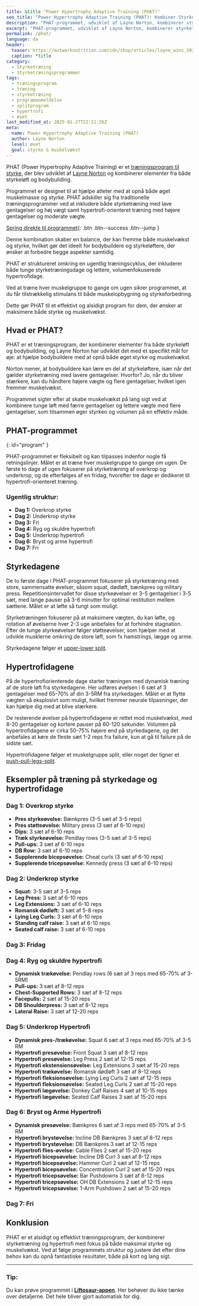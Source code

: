 ```yaml
---
title: &title "Power Hypertrophy Adaptive Training (PHAT)"
seo_title: "Power Hypertrophy Adaptive Training (PHAT): Kombiner Styrke og Hypertrofi"
description: "PHAT-programmet, udviklet af Layne Norton, kombinerer styrketræning og hypertrofi for både muskelvækst og øget styrke. Læs om programstruktur og træningsdage."
excerpt: "PHAT-programmet, udviklet af Layne Norton, kombinerer styrketræning og hypertrofi for både muskelvækst og øget styrke. Læs om programstruktur og træningsdage."
permalink: /phat/
language: da
header:
  teaser: https://outworknutrition.com/cdn/shop/articles/layne_wins_2024_nationals.png?v=1717473701&width=1500
  caption: *title
category:
  - Styrketræning
  - Styrketræningsprogrammer
tags:
  - træningsprogram
  - træning
  - styrketræning
  - programanmeldelse
  - splitprogram
  - hypertrofi
  - øvet
last_modified_at: 2025-01-27T22:21:26Z
meta:
  name: Power Hypertrophy Adaptive Training (PHAT)
  author: Layne Norton
  level: øvet
  goal: styrke & muskelvækst
---
```


PHAT (Power Hypertrophy Adaptive Training) er et [træningsprogram til styrke](/styrketraeningsprogrammer/), der blev udviklet af [Layne Norton](https://biolayne.com/phat/) og kombinerer elementer fra både styrkeløft og bodybuilding.

Programmet er designet til at hjælpe atleter med at opnå både øget muskelmasse og styrke. PHAT adskiller sig fra traditionelle træningsprogrammer ved at inkludere både styrketræning med lave gentagelser og høj vægt samt hypertrofi-orienteret træning med højere gentagelser og moderate vægte.

[Spring direkte til programmet](#program){: .btn .btn--success .btn--jump }

Denne kombination skaber en balance, der kan fremme både muskelvækst og styrke, hvilket gør det ideelt for bodybuildere og styrkeløftere, der ønsker at forbedre begge aspekter samtidig.

PHAT er struktureret omkring en ugentlig træningscyklus, der inkluderer både tunge styrketræningsdage og lettere, volumenfokuserede hypertrofidage.

Ved at træne hver muskelgruppe to gange om ugen sikrer programmet, at du får tilstrækkelig stimulans til både muskelopbygning og styrkeforbedring.

Dette gør PHAT til et effektivt og alsidigt program for dem, der ønsker at maksimere både styrke og muskelvækst.

## Hvad er PHAT?

PHAT er et træningsprogram, der kombinerer elementer fra både styrkeløft og bodybuilding, og Layne Norton har udviklet det med et specifikt mål for øje: at hjælpe bodybuildere med at opnå både øget styrke og muskelvækst.

Norton mener, at bodybuildere kan lære en del af styrkeløftere, især når det gælder styrketræning med lavere gentagelser. Hvorfor? Jo, når du bliver stærkere, kan du håndtere højere vægte og flere gentagelser, hvilket igen fremmer muskelvækst.

Programmet sigter efter at skabe muskelvækst på lang sigt ved at kombinere tunge løft med færre gentagelser og lettere vægte med flere gentagelser, som tilsammen øger styrken og volumen på en effektiv måde.

## PHAT-programmet
{: id="program" }

PHAT-programmet er fleksibelt og kan tilpasses indenfor nogle få retningslinjer. Målet er at træne hver muskelgruppe to gange om ugen. De første to dage af ugen fokuserer på styrketræning af overkrop og underkrop, og de efterfølges af en fridag, hvorefter tre dage er dedikeret til hypertrofi-orienteret træning.

### Ugentlig struktur:

- **Dag 1:** Overkrop styrke
- **Dag 2:** Underkrop styrke
- **Dag 3:** Fri
- **Dag 4:** Ryg og skuldre hypertrofi
- **Dag 5:** Underkrop hypertrofi
- **Dag 6:** Bryst og arme hypertrofi
- **Dag 7:** Fri

## Styrkedagene

De to første dage i PHAT-programmet fokuserer på styrketræning med store, sammensatte øvelser, såsom squat, dødløft, bænkpres og military press. Repetitionsintervallet for disse styrkeøvelser er 3-5 gentagelser i 3-5 sæt, med lange pauser på 3-6 minutter for optimal restitution mellem sættene. Målet er at løfte så tungt som muligt.

Styrketræningen fokuserer på at maksimere vægten, du kan løfte, og rotation af øvelserne hver 2-3 uge anbefales for at forhindre stagnation. Efter de tunge styrkeøvelser følger støtteøvelser, som hjælper med at udvikle musklerne omkring de store løft, som fx hamstrings, lægge og arme.

Styrkedagene følger et [upper-lower split](/2-split-upper-lower/).

## Hypertrofidagene

På de hypertrofiorienterede dage starter træningen med dynamisk træning af de store løft fra styrkedagene. Her udføres øvelsen i 6 sæt af 3 gentagelser med 65-70% af din 3-5RM fra styrkedagen. Målet er at flytte vægten så eksplosivt som muligt, hvilket fremmer neurale tilpasninger, der kan hjælpe dig med at blive stærkere.

De resterende øvelser på hypertrofidagene er rettet mod muskelvækst, med 8-20 gentagelser og kortere pauser på 60-120 sekunder. Volumen på hypertrofidagene er cirka 50-75% højere end på styrkedagene, og det anbefales at køre de fleste sæt 1-2 reps fra failure, kun at gå til failure på de sidste sæt.

Hypertrofidagene følger et muskelgruppe split, eller noget der ligner et [push-pull-legs-split](/3-split-push-pull/).

## Eksempler på træning på styrkedage og hypertrofidage

### Dag 1: Overkrop styrke

- **Pres styrkeøvelse:** Bænkpres (3-5 sæt af 3-5 reps)
- **Pres støtteøvelse:** Military press (3 sæt af 6-10 reps)
- **Dips:** 3 sæt af 6-10 reps
- **Træk styrkeøvelse:** Pendlay rows (3-5 sæt af 3-5 reps)
- **Pull-ups:** 3 sæt af 6-10 reps
- **DB Row:** 3 sæt af 6-10 reps
- **Supplerende bicepsøvelse:** Cheat curls (3 sæt af 6-10 reps)
- **Supplerende tricepsøvelse:** Kennedy press (3 sæt af 6-10 reps)

### Dag 2: Underkrop styrke

- **Squat:** 3-5 sæt af 3-5 reps
- **Leg Press:** 3 sæt af 6-10 reps
- **Leg Extensions:** 3 sæt af 6-10 reps
- **Romansk dødløft:** 3 sæt af 5-8 reps
- **Lying Leg Curls:** 3 sæt af 6-10 reps
- **Standing calf raise:** 3 sæt af 6-10 reps
- **Seated calf raise:** 3 sæt af 6-10 reps

### Dag 3: Fridag

### Dag 4: Ryg og skuldre hypertrofi

- **Dynamisk trækøvelse:** Pendlay rows (6 sæt af 3 reps med 65-70% af 3-5RM)
- **Pull-ups:** 3 sæt af 8-12 reps
- **Chest-Supported Rows:** 3 sæt af 8-12 reps
- **Facepulls:** 2 sæt af 15-20 reps
- **DB Shoulderpress:** 3 sæt af 8-12 reps
- **Lateral Raise:** 3 sæt af 12-20 reps

### Dag 5: Underkrop Hypertrofi

- **Dynamisk pres-/trækøvelse:** Squat 6 sæt af 3 reps med 65-70% af 3-5 RM
- **Hypertrofi presøvelse:** Front Squat 3 sæt af 8-12 reps
- **Hypertrofi presøvelse:** Leg Press 2 sæt af 12-15 reps
- **Hypertrofi ekstensionsøvelse:** Leg Extensions 3 sæt af 15-20 reps
- **Hypertrofi trækøvelse:** Romansk dødløft 3 sæt af 8-12 reps
- **Hypertrofi fleksionsøvelse:** Lying Leg Curls 2 sæt af 12-15 reps
- **Hypertrofi fleksionsøvelse:** Seated Leg Curls 2 sæt af 15-20 reps
- **Hypertrofi lægøvelse:** Donkey Calf Raises 4 sæt af 10-15 reps
- **Hypertrofi lægøvelse:** Seated Calf Raises 3 sæt af 15-20 reps

### Dag 6: Bryst og Arme Hypertrofi

- **Dynamisk presøvelse:** Bænkpres 6 sæt af 3 reps med 65-70% af 3-5 RM
- **Hypertrofi brystøvelse:** Incline DB Bænkpres 3 sæt af 8-12 reps
- **Hypertrofi brystøvelse:** DB Bænkpres 3 sæt af 12-15 reps
- **Hypertrofi flies-øvelse:** Cable Flies 2 sæt af 15-20 reps
- **Hypertrofi bicepsøvelse:** Incline DB Curl 3 sæt af 8-12 reps
- **Hypertrofi bicepsøvelse:** Hammer Curl 2 sæt af 12-15 reps
- **Hypertrofi bicepsøvelse:** Concentration Curl 2 sæt af 15-20 reps
- **Hypertrofi tricepsøvelse:** Bar Pushdowns 3 sæt af 8-12 reps
- **Hypertrofi tricepsøvelse:** OH DB Extensions 2 sæt af 12-15 reps
- **Hypertrofi tricepsøvelse:** 1-Arm Pushdown 2 sæt af 15-20 reps

### Dag 7: Fri

## Konklusion

PHAT er et alsidigt og effektivt træningsprogram, der kombinerer styrketræning og hypertrofi med fokus på både maksimal styrke og muskelvækst. Ved at følge programmets struktur og justere det efter dine behov kan du opnå fantastiske resultater, både på kort og lang sigt.

---

### Tip:

Du kan prøve programmet i **[Liftosaur-appen](/liftosaur/)**. Her behøver du ikke tænke over detaljerne. Det hele bliver gjort automatisk for dig.